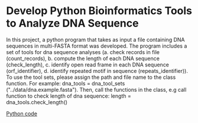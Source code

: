 # Develop Python Bioinformatics Tools to Analyze DNA Sequence 

In this project, a python program that takes as input a file containing DNA sequences in multi-FASTA format was developed. The program includes a set of tools for dna sequence analyses (a. check records in file (count_records), b. compute the length of each DNA sequence (check_length), c. identify open read frame in each DNA sequence (orf_identifier), d. identify repeated motif in sequence (repeats_identifier)). To use the tool  sets, please assign the path and file name to the class function. For example: dna_tools = dna_tool_sets ("../data/dna.example.fasta"). Then, call the functions in the class, e.g call function to check length of dna sequence: length = dna_tools.check_length()

[Python code](https://github.com/lanttern/DATA_SCIENCE_IN_BIOLOGY/blob/master/Python%20for%20DNA%20Sequencing%20Analysis/Python%20Project/script/dna_tools.py)

